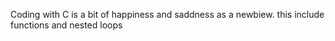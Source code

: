  Coding with C is a bit of happiness and saddness as a newbiew. 
this include functions and nested loops
